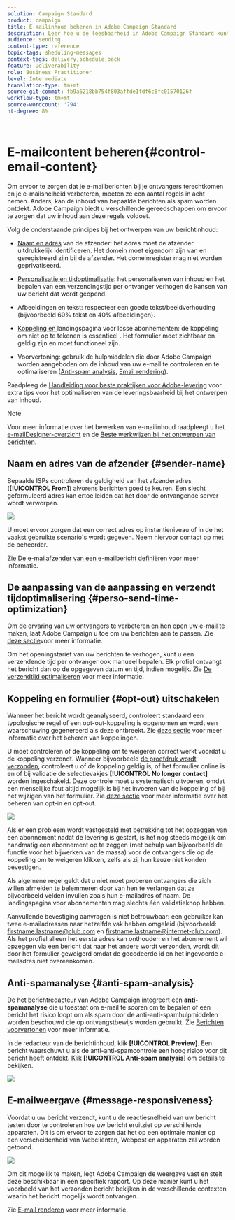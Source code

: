 ```yaml
---
solution: Campaign Standard
product: campaign
title: E-mailinhoud beheren in Adobe Campaign Standard
description: Leer hoe u de leesbaarheid in Adobe Campaign Standard kunt verbeteren tijdens het bewerken van uw e-mailinhoud.
audience: sending
content-type: reference
topic-tags: sheduling-messages
context-tags: delivery,schedule,back
feature: Deliverability
role: Business Practitioner
level: Intermediate
translation-type: tm+mt
source-git-commit: fb9a6218bb754f803affde1fdf6c6fc01570126f
workflow-type: tm+mt
source-wordcount: '794'
ht-degree: 8%

---
```



# E-mailcontent beheren{#control-email-content}

<!--TO KEEP because specific to Campaign-->

Om ervoor te zorgen dat je e-mailberichten bij je ontvangers terechtkomen en je e-mailsnelheid verbeteren, moeten ze een aantal regels in acht nemen. Anders, kan de inhoud van bepaalde berichten als spam worden ontdekt. Adobe Campaign biedt u verschillende gereedschappen om ervoor te zorgen dat uw inhoud aan deze regels voldoet.

Volg de onderstaande principes bij het ontwerpen van uw berichtinhoud:

* [Naam en adres](#sender-name) van de afzender: het adres moet de afzender uitdrukkelijk identificeren. Het domein moet eigendom zijn van en geregistreerd zijn bij de afzender. Het domeinregister mag niet worden geprivatiseerd.

   <!--**Subject**: Avoid excessive capitalization and punctuation, and words that are frequently used by spammers ("Win", "Free", etc.).-->
* [Personalisatie en tijdoptimalisatie](#perso-send-time-optimization): het personaliseren van inhoud en het bepalen van een verzendingstijd per ontvanger verhogen de kansen van uw bericht dat wordt geopend.
* Afbeeldingen en tekst: respecteer een goede tekst/beeldverhouding (bijvoorbeeld 60% tekst en 40% afbeeldingen).
* [Koppeling en ](#opt-out) landingspagina voor losse abonnementen: de koppeling om niet op te tekenen is essentieel . Het formulier moet zichtbaar en geldig zijn en moet functioneel zijn.
* Voorvertoning: gebruik de hulpmiddelen die door Adobe Campaign worden aangeboden om de inhoud van uw e-mail te controleren en te optimaliseren ([Anti-spam analysis](#anti-spam-analysis), [Email rendering](#message-responsiveness)).

Raadpleeg de [Handleiding voor beste praktijken voor Adobe-levering](https://experienceleague.adobe.com/docs/deliverability-learn/deliverability-best-practice-guide/content-best-practices-for-optimal-delivery.html) voor extra tips voor het optimaliseren van de leveringsbaarheid bij het ontwerpen van inhoud.

>[!NOTE]
>
>Voor meer informatie over het bewerken van e-mailinhoud raadpleegt u het [e-mailDesigner-overzicht](../../designing/using/designing-content-in-adobe-campaign.md) en de [Beste werkwijzen bij het ontwerpen van berichten](../../designing/using/designing-content-in-adobe-campaign.md#content-design-best-practices).

## Naam en adres van de afzender {#sender-name}

Bepaalde ISPs controleren de geldigheid van het afzenderadres (**[!UICONTROL From]**) alvorens berichten goed te keuren. Een slecht geformuleerd adres kan ertoe leiden dat het door de ontvangende server wordt verworpen.

![](assets/delivery_content_edition16.png)

U moet ervoor zorgen dat een correct adres op instantieniveau of in de het vaakst gebruikte scenario&#39;s wordt gegeven. Neem hiervoor contact op met de beheerder.

Zie [De e-mailafzender van een e-mailbericht definiëren](../../designing/using/subject-line.md#email-sender) voor meer informatie.

## De aanpassing van de aanpassing en verzendt tijdoptimalisering {#perso-send-time-optimization}

Om de ervaring van uw ontvangers te verbeteren en hen open uw e-mail te maken, laat Adobe Campaign u toe om uw berichten aan te passen. Zie [deze sectie](../../designing/using/personalization.md)voor meer informatie.

Om het openingstarief van uw berichten te verhogen, kunt u een verzendende tijd per ontvanger ook manueel bepalen. Elk profiel ontvangt het bericht dan op de opgegeven datum en tijd, indien mogelijk. Zie [De verzendtijd optimaliseren](../../sending/using/optimizing-the-sending-time.md) voor meer informatie.

## Koppeling en formulier {#opt-out} uitschakelen

Wanneer het bericht wordt geanalyseerd, controleert standaard een typologische regel of een opt-out-koppeling is opgenomen en wordt een waarschuwing gegenereerd als deze ontbreekt. Zie [deze sectie](../../designing/using/links.md) voor meer informatie over het beheren van koppelingen.

U moet controleren of de koppeling om te weigeren correct werkt voordat u de koppeling verzendt. Wanneer bijvoorbeeld [de proefdruk wordt verzonden](../../sending/using/sending-proofs.md), controleert u of de koppeling geldig is, of het formulier online is en of bij validatie de selectievakjes **[!UICONTROL No longer contact]** worden ingeschakeld. Deze controle moet u systematisch uitvoeren, omdat een menselijke fout altijd mogelijk is bij het invoeren van de koppeling of bij het wijzigen van het formulier. Zie [deze sectie](../../audiences/using/managing-opt-in-and-opt-out-in-campaign.md) voor meer informatie over het beheren van opt-in en opt-out.

![](assets/optin_landingpage_3.png)

Als er een probleem wordt vastgesteld met betrekking tot het opzeggen van een abonnement nadat de levering is gestart, is het nog steeds mogelijk om handmatig een abonnement op te zeggen (met behulp van bijvoorbeeld de functie voor het bijwerken van de massa) voor de ontvangers die op de koppeling om te weigeren klikken, zelfs als zij hun keuze niet konden bevestigen.

Als algemene regel geldt dat u niet moet proberen ontvangers die zich willen afmelden te belemmeren door van hen te verlangen dat ze bijvoorbeeld velden invullen zoals hun e-mailadres of naam. De landingspagina voor abonnementen mag slechts één validatieknop hebben.

Aanvullende bevestiging aanvragen is niet betrouwbaar: een gebruiker kan twee e-mailadressen naar hetzelfde vak hebben omgeleid (bijvoorbeeld: firstname.lastname@club.com en firstname.lastname@internet-club.com). Als het profiel alleen het eerste adres kan onthouden en het abonnement wil opzeggen via een bericht dat naar het andere wordt verzonden, wordt dit door het formulier geweigerd omdat de gecodeerde id en het ingevoerde e-mailadres niet overeenkomen.

## Anti-spamanalyse {#anti-spam-analysis}

De het berichtredacteur van Adobe Campaign integreert een **anti-spamanalyse** die u toestaat om e-mail te scoren om te bepalen of een bericht het risico loopt om als spam door de anti-anti-spamhulpmiddelen worden beschouwd die op ontvangstbewijs worden gebruikt. Zie [Berichten voorvertonen](../../sending/using/previewing-messages.md) voor meer informatie.

In de redacteur van de berichtinhoud, klik **[!UICONTROL Preview]**. Een bericht waarschuwt u als de anti-anti-spamcontrole een hoog risico voor dit bericht heeft ontdekt. Klik **[!UICONTROL Anti-spam analysis]** om details te bekijken.

![](assets/sending_anti-spam_analysis.png)

## E-mailweergave {#message-responsiveness}

Voordat u uw bericht verzendt, kunt u de reactiesnelheid van uw bericht testen door te controleren hoe uw bericht eruitziet op verschillende apparaten. Dit is om ervoor te zorgen dat het op een optimale manier op een verscheidenheid van Webcliënten, Webpost en apparaten zal worden getoond.

![](assets/inbox_rendering_report_3.png)

Om dit mogelijk te maken, legt Adobe Campaign de weergave vast en stelt deze beschikbaar in een specifiek rapport. Op deze manier kunt u het voorbeeld van het verzonden bericht bekijken in de verschillende contexten waarin het bericht mogelijk wordt ontvangen.

Zie [E-mail renderen](../../sending/using/email-rendering.md) voor meer informatie.